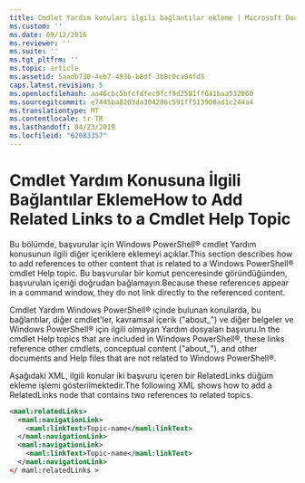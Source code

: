 ```yaml
---
title: Cmdlet Yardım konuları ilgili bağlantılar ekleme | Microsoft Docs
ms.custom: ''
ms.date: 09/12/2016
ms.reviewer: ''
ms.suite: ''
ms.tgt_pltfrm: ''
ms.topic: article
ms.assetid: 5aadb730-4eb7-4936-b8df-3b0c0ca04fd5
caps.latest.revision: 5
ms.openlocfilehash: aa46cbc5bfcfdfec9fcf9d2581ff641baa532860
ms.sourcegitcommit: e7445ba8203da304286c591ff513900ad1c244a4
ms.translationtype: MT
ms.contentlocale: tr-TR
ms.lasthandoff: 04/23/2019
ms.locfileid: "62083357"
---
```

# <a name="how-to-add-related-links-to-a-cmdlet-help-topic"></a><span data-ttu-id="27786-102">Cmdlet Yardım Konusuna İlgili Bağlantılar Ekleme</span><span class="sxs-lookup"><span data-stu-id="27786-102">How to Add Related Links to a Cmdlet Help Topic</span></span>

<span data-ttu-id="27786-103">Bu bölümde, başvurular için Windows PowerShell® cmdlet Yardım konusunun ilgili diğer içeriklere eklemeyi açıklar.</span><span class="sxs-lookup"><span data-stu-id="27786-103">This section describes how to add references to other content that is related to a Windows PowerShell® cmdlet Help topic.</span></span> <span data-ttu-id="27786-104">Bu başvurular bir komut penceresinde göründüğünden, başvurulan içeriği doğrudan bağlamayın.</span><span class="sxs-lookup"><span data-stu-id="27786-104">Because these references appear in a command window, they do not link directly to the referenced content.</span></span>

<span data-ttu-id="27786-105">Cmdlet Yardım Windows PowerShell® içinde bulunan konularda, bu bağlantılar, diğer cmdlet'ler, kavramsal içerik ("about_") ve diğer belgeler ve Windows PowerShell® için ilgili olmayan Yardım dosyaları başvuru.</span><span class="sxs-lookup"><span data-stu-id="27786-105">In the cmdlet Help topics that are included in Windows PowerShell®, these links reference other cmdlets, conceptual content ("about_"), and other documents and Help files that are not related to Windows PowerShell®.</span></span>

<span data-ttu-id="27786-106">Aşağıdaki XML, ilgili konular iki başvuru içeren bir RelatedLinks düğüm ekleme işlemi gösterilmektedir.</span><span class="sxs-lookup"><span data-stu-id="27786-106">The following XML shows how to add a RelatedLinks node that contains two references to related topics.</span></span>

```xml
<maml:relatedLinks>
  <maml:navigationLink>
    <maml:linkText>Topic-name</maml:linkText>
  </maml:navigationLink>
  <maml:navigationLink>
    <maml:linkText>Topic-name</maml:linkText>
  </maml:navigationLink>
</ maml:relatedLinks >
```



